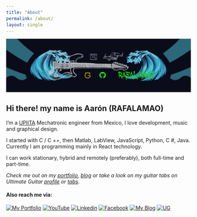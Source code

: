 ```yaml
---
title: "About"
permalink: /about/
layout: single
---
```


<img src="https://raw.githubusercontent.com/RAFALAMAO/RAFALAMAO/main/portada2.gif" width="3000">

## Hi there! my name is Aarón (RAFALAMAO)

I’m a [UPIITA](https://www.upiita.ipn.mx/) Mechatronic engineer from Mexico, I love development, music and graphical design.

I started with C / C ++, then Matlab, LabView, JavaScript, Python, C #, Java. Currently I am programming mainly in React technology.

I can work stationary, hybrid and remotely (preferably), both full-time and part-time.

*Check me out on my [portfolio](https://my-portfolio-rafalamao.vercel.app), [blog](https://rafalamao.github.io/) or take a look on my guitar tabs on Ultimate Guitar [profile](https://www.ultimate-guitar.com/u/perroconpelos) or [tabs](https://www.ultimate-guitar.com/contribution/11629152-perroconpelos/tabs).*

#### Also reach me via:

[![My Portfolio](https://img.shields.io/badge/My_Portfolio-black?style=for-the-badge&logo=Next.js)](https://my-portfolio-rafalamao.vercel.app/)
[![YouTube](https://img.shields.io/badge/YouTube-D14836?style=for-the-badge&logo=youtube&logoColor=white)](https://www.youtube.com/channel/UCURD3N9TC9OJn0BWRf2J8oA)
[![Linkedin](https://img.shields.io/badge/LinkedIn-0077B5?style=for-the-badge&logo=linkedin&logoColor=white)](https://www.linkedin.com/in/aar%C3%B3n-ju%C3%A1rez-aa42361ab/)
[![Facebook](https://img.shields.io/badge/Facebook-1877F2?style=for-the-badge&logo=facebook&logoColor=white)](https://www.facebook.com/rafalamao96/)
[![My Blog](https://img.shields.io/badge/My_Blog-63697d?style=for-the-badge&logo=Blogger)](https://rafalamao.github.io/)
[![UG](https://img.shields.io/badge/My_Guitar_Tabs-030430?style=for-the-badge&logo=CodeIgniter)](https://www.ultimate-guitar.com/contribution/11629152-perroconpelos/tabs)